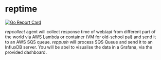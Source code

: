 # reptime
[![Go Report Card](https://goreportcard.com/badge/github.com/laghoule/reptime)](https://goreportcard.com/report/github.com/laghoule/reptime)

*repcollect* agent will collect response time of web/api from different part of the world via AWS Lambda or container (VM for old-school pal) and send it to an AWS SQS queue. *reppush* will process SQS Queue and send it to an InfluxDB server. You will be abel to visualise the data in a Grafana, via the provided dashboard.
